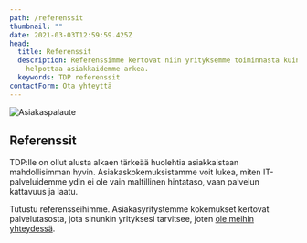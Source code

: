 ```yaml
---
path: /referenssit
thumbnail: ""
date: 2021-03-03T12:59:59.425Z
head:
  title: Referenssit
  description: Referenssimme kertovat niin yrityksemme toiminnasta kuin halustamme
    helpottaa asiakkaidemme arkea.
  keywords: TDP referenssit
contactForm: Ota yhteyttä
---
```


<HeroBlock bgColor="brand" imageAlign="right">

<div className="HeroBlockImage">

![Asiakaspalaute](/assets/asiakaspalaute.PNG)

</div>

<div className="HeroBlockContent">

## Referenssit

TDP:lle on ollut alusta alkaen tärkeää huolehtia asiakkaistaan mahdollisimman hyvin. Asiakaskokemuksistamme voit lukea, miten IT-palveluidemme ydin ei ole vain maltillinen hintataso, vaan palvelun kattavuus ja laatu.

Tutustu referensseihimme. Asiakasyritystemme kokemukset kertovat palvelutasosta, jota sinunkin yrityksesi tarvitsee, joten [ole meihin yhteydessä](/yritys).

</div>

</HeroBlock>


<Cards cardsPerRow="4" cards='[{"bgColor":"lightest","title":"Insinööritoimisto","linkBgColor":"brand","content":"*”Metecno Oy oli kahden työntekijän startup-yritys vuonna 2011, kun hankin Datapisteeltä yhden kannettavan ja hieman myöhemmin oman serverin. Kaikki meni hienosti, joten yritykseni kasvun myötä keskitin vähitellen kaiken IT-tarpeistamme huolehtimisen heille.”*","linkText":"Lue lisää","link":"/referenssit/insinooritoimisto"},{"bgColor":"lightest","title":"Asianajotoimisto","linkBgColor":"brand","content":"*”Kartoitimme perustettavan yrityksemme kokonaisvaltaiseen IT-tarpeeseen palveluntarjoajia netistä. Jo ensimmäinen puhelinkeskustelu Pauli Aallon kanssa vakuutti minut siitä, että TDP olisi asianajotoimistolleni juuri oikea yhteistyökumppani.”*","linkText":"Lue lisää","link":"/referenssit/asianajotoimisto"},{"bgColor":"lightest","title":"Eläinlääkäriasema","linkBgColor":"brand","content":"*”Halusimme tuoreina yrittäjinä kattavan palvelusopimuksen, joka sisältäisi kaikki tarvitsemamme IT-palvelut. Etsimme netin hakukoneella sopivia palveluntarjoajia ja näin löysimme tiemme TDP:n kotisivuille. Pyysimme tarjousta ja TDP teki heti vaikutuksen asiantuntevalla, erittäin ystävällisellä palvelulla – valinta oli helppo ja oikea.”*","linkText":"Lue lisää"}]' />